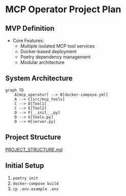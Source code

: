 # MCP Operator Project Plan

## MVP Definition
- Core Features:
  - Multiple isolated MCP tool services
  - Docker-based deployment
  - Poetry dependency management
  - Modular architecture

## System Architecture
```mermaid
graph TD
    A[mcp_operator] --> B[docker-compose.yml]
    A --> C[src/mcp_tools]
    C --> D[Tool1]
    C --> E[Tool2]
    D --> F[__init__.py]
    D --> G[tools.py]
    D --> H[server.py]
```

## Project Structure
[PROJECT_STRUCTURE.md](PROJECT_STRUCTURE.md)

## Initial Setup
1. `poetry init`
2. `docker-compose build`
3. `cp .env.example .env`